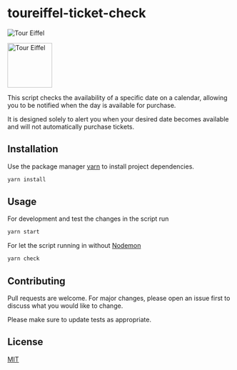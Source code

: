 # toureiffel-ticket-check

![Tour Eiffel](https://img.freepik.com/vetores-gratis/da-torre-eiffel_1284-38751.jpg?w=826&t=st=1727575368~exp=1727575968~hmac=c7e101621c4c8fc0efe59fd724afd5ded58c48b2bb92ce4f27412f0aef426b6b)

<img src="https://img.freepik.com/vetores-gratis/da-torre-eiffel_1284-38751.jpg?w=826&t=st=1727575368~exp=1727575968~hmac=c7e101621c4c8fc0efe59fd724afd5ded58c48b2bb92ce4f27412f0aef426b6b" alt="Tour Eiffel" width="100"/>

This script checks the availability of a specific date on a calendar, allowing you to be notified when the day is available for purchase.

It is designed solely to alert you when your desired date becomes available and will not automatically purchase tickets.

## Installation

Use the package manager [yarn](https://yarnpkg.com/) to install project dependencies.

```bash
yarn install
```

## Usage

For development and test the changes in the script run

```bash
yarn start
```

For let the script running in without [Nodemon](https://www.npmjs.com/package/nodemon)

```bash
yarn check
```

## Contributing

Pull requests are welcome. For major changes, please open an issue first
to discuss what you would like to change.

Please make sure to update tests as appropriate.

## License

[MIT](https://choosealicense.com/licenses/mit/)

